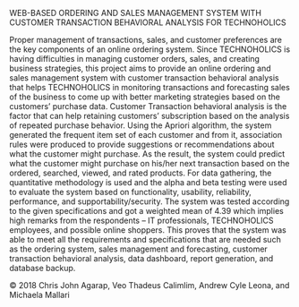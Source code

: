 WEB-BASED ORDERING AND SALES MANAGEMENT SYSTEM WITH CUSTOMER TRANSACTION BEHAVIORAL ANALYSIS FOR TECHNOHOLICS

Proper management of transactions, sales, and customer preferences are the key components of an online ordering system. Since TECHNOHOLICS is having difficulties in managing customer orders, sales, and creating business strategies, this project aims to provide an online ordering and sales management system with customer transaction behavioral analysis that helps TECHNOHOLICS in monitoring transactions and forecasting sales of the business to come up with better marketing strategies based on the customers’ purchase data. Customer Transaction behavioral analysis is the factor that can help retaining customers’ subscription based on the analysis of repeated purchase behavior. Using the Apriori algorithm, the system generated the frequent item set of each customer and from it, association rules were produced to provide suggestions or recommendations about what the customer might purchase. As the result, the system could predict what the customer might purchase on his/her next transaction based on the ordered, searched, viewed, and rated products. For data gathering, the quantitative methodology is used and the alpha and beta testing were used to evaluate the system based on functionality, usability, reliability, performance, and supportability/security. The system was tested according to the given specifications and got a weighted mean of 4.39 which implies high remarks from the respondents – IT professionals, TECHNOHOLICS employees, and possible online shoppers. This proves that the system was able to meet all the requirements and specifications that are needed such as the ordering system, sales management and forecasting, customer transaction behavioral analysis, data dashboard, report generation, and database backup.

© 2018 Chris John Agarap, Veo Thadeus Calimlim, Andrew Cyle Leona, and Michaela Mallari
